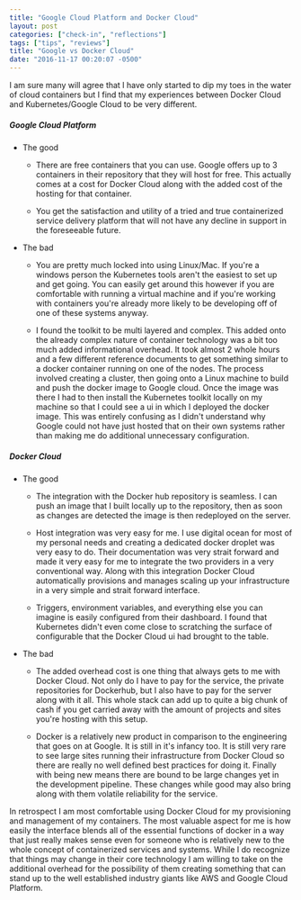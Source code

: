 ```yaml
---
title: "Google Cloud Platform and Docker Cloud"
layout: post
categories: ["check-in", "reflections"]
tags: ["tips", "reviews"]
title: "Google vs Docker Cloud"
date: "2016-11-17 00:20:07 -0500"
---
```


I am sure many will agree that I have only started to dip my toes in the water of cloud containers but I find that my experiences between Docker Cloud and Kubernetes/Google Cloud to be very different.

##### Google Cloud Platform

* The good

	* There are free containers that you can use. Google offers up to 3 containers in their repository that they will host for free. This actually comes at a cost for Docker Cloud along with the added cost of the hosting for that container.

	* You get the satisfaction and utility of a tried and true containerized service delivery platform that will not have any decline in support in the foreseeable future.

* The bad

	* You are pretty much locked into using Linux/Mac. If you're a windows person the Kubernetes tools aren't the easiest to set up and get going. You can easily get around this however if you are comfortable with running a virtual machine and if you're working with containers you're already more likely to be developing off of one of these systems anyway.

    * I found the toolkit to be multi layered and complex. This added onto the already complex nature of container technology was a bit too much added informational overhead. It took almost 2 whole hours and a few different reference documents to get something similar to a docker container running on one of the nodes. The process involved creating a cluster, then going onto a Linux machine to build and push the docker image to Google cloud. Once the image was there I had to then install the Kubernetes toolkit locally on my machine so that I could see a ui in which I deployed the docker image. This was entirely confusing as I didn't understand why Google could not have just hosted that on their own systems rather than making me do additional unnecessary configuration.


##### Docker Cloud

* The good

	* The integration with the Docker hub repository is seamless. I can push an image that I built locally up to the repository, then as soon as changes are detected the image is then redeployed on the server.

    * Host integration was very easy for me. I use digital ocean for most of my personal needs and creating a dedicated docker droplet was very easy to do. Their documentation was very strait forward and made it very easy for me to integrate the two providers in a very conventional way. Along with this integration Docker Cloud automatically provisions and manages scaling up your infrastructure in a very simple and strait forward interface.

    * Triggers, environment variables, and everything else you can imagine is easily configured from their dashboard. I found that Kubernetes didn't even come close to scratching the surface of configurable that the Docker Cloud ui had brought to the table.


* The bad

	* The added overhead cost is one thing that always gets to me with Docker Cloud. Not only do I have to pay for the service, the private repositories for Dockerhub, but I also have to pay for the server along with it all. This whole stack can add up to quite a big chunk of cash if you get carried away with the amount of projects and sites you're hosting with this setup.

    * Docker is a relatively new product in comparison to the engineering that goes on at Google. It is still in it's infancy too. It is still very rare to see large sites running their infrastructure from Docker Cloud so there are really no well defined best practices for doing it. Finally with being new means there are bound to be large changes yet in the development pipeline. These changes while good may also bring along with them volatile reliability for the service.

In retrospect I am most comfortable using Docker Cloud for my provisioning and management of my containers. The most valuable aspect for me is how easily the interface blends all of the essential functions of docker in a way that just really makes sense even for someone who is relatively new to the whole concept of containerized services and systems. While I do recognize that things may change in their core technology I am willing to take on the additional overhead for the possibility of them creating something that can stand up to the well established industry giants like AWS and Google Cloud Platform.
